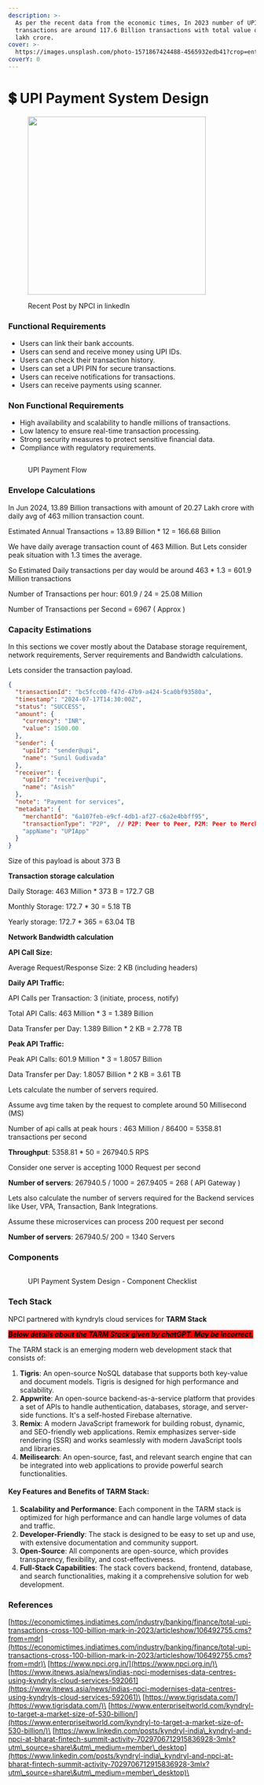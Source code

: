 ```yaml
---
description: >-
  As per the recent data from the economic times, In 2023 number of UPI
  transactions are around 117.6 Billion transactions with total value of 182
  lakh crore.
cover: >-
  https://images.unsplash.com/photo-1571867424488-4565932edb41?crop=entropy&cs=srgb&fm=jpg&ixid=M3wxOTcwMjR8MHwxfHNlYXJjaHwzfHxwYXltZW50fGVufDB8fHx8MTcyMTE2MjIwMHww&ixlib=rb-4.0.3&q=85
coverY: 0
---
```


# 💲 UPI Payment System Design



<figure><img src="../.gitbook/assets/image.png" alt="" width="362"><figcaption><p>Recent Post by NPCI in linkedIn</p></figcaption></figure>

### **Functional Requirements**

* Users can link their bank accounts.
* Users can send and receive money using UPI IDs.
* Users can check their transaction history.
* Users can set a UPI PIN for secure transactions.
* Users can receive notifications for transactions.
* Users can receive payments using scanner.

### **Non Functional Requirements**

* High availability and scalability to handle millions of transactions.
* Low latency to ensure real-time transaction processing.
* Strong security measures to protect sensitive financial data.
* Compliance with regulatory requirements.

<figure><img src="../.gitbook/assets/UPI payment flow.gif" alt=""><figcaption><p>UPI Payment Flow</p></figcaption></figure>

### Envelope Calculations

In Jun 2024, 13.89 Billion transactions with amount of 20.27 Lakh crore with daily avg of 463 million transaction count.&#x20;

Estimated Annual Transactions = 13.89 Billion \* 12 = 166.68 Billion

We have daily average transaction count of 463 Million. But Lets consider peak situation with 1.3 times the average.

So Estimated Daily transactions per day would be around 463 \* 1.3 = 601.9 Million transactions

Number of Transactions per hour: 601.9 / 24 = 25.08 Million&#x20;

Number of Transactions per Second = 6967 ( Approx )

### Capacity Estimations

In this sections we cover mostly about the Database storage requirement, network requirements, Server requirements and Bandwidth calculations.&#x20;

Lets consider the transaction payload.&#x20;

```json
{
  "transactionId": "bc5fcc00-f47d-47b9-a424-5ca0bf93580a",
  "timestamp": "2024-07-17T14:30:00Z",
  "status": "SUCCESS",
  "amount": {
    "currency": "INR",
    "value": 1500.00
  },
  "sender": {
    "upiId": "sender@upi",
    "name": "Sunil Gudivada"
  },
  "receiver": {
    "upiId": "receiver@upi",
    "name": "Asish"
  },
  "note": "Payment for services",
  "metadata": {
    "merchantId": "6a107feb-e9cf-4db1-af27-c6a2e4bbff95",
    "transactionType": "P2P",  // P2P: Peer to Peer, P2M: Peer to Merchant
    "appName": "UPIApp"
  }
}
```

Size of this payload is about 373 B



**Transaction storage calculation**

Daily Storage: 463 Million \* 373 B = 172.7 GB

Monthly Storage: 172.7 \* 30 = 5.18 TB

Yearly storage: 172.7 \* 365 = 63.04 TB



**Network Bandwidth calculation**

**API Call Size:**

Average Request/Response Size: 2 KB (including headers)



**Daily API Traffic:**

API Calls per Transaction: 3 (initiate, process, notify)

Total API Calls: 463 Million \* 3 = 1.389 Billion

Data Transfer per Day: 1.389 Billion \* 2 KB = 2.778 TB



**Peak API Traffic:**

Peak API Calls: 601.9 Million \* 3 = 1.8057 Billion

Data Transfer per Day: 1.8057 Billion \* 2 KB = 3.61 TB



Lets calculate the number of servers required.&#x20;

Assume avg time taken by the request to complete around 50 Millisecond (MS)

Number of api calls at peak hours : 463 Million / 86400 = 5358.81 transactions per second

**Throughput**: 5358.81 \* 50 = 267940.5 RPS



Consider one server is accepting 1000 Request per second

**Number of servers**:  267940.5 / 1000 = 267.9405 = 268 ( API Gateway )



Lets also calculate the number of servers required for the Backend services like User, VPA, Transaction, Bank Integrations.&#x20;

Assume these microservices can process 200 request per second

**Number of servers**:  267940.5/ 200 = 1340 Servers

### Components

<figure><img src="../.gitbook/assets/UPI Payment - System Design Component Checklist.png" alt=""><figcaption><p>UPI Payment System Design - Component Checklist</p></figcaption></figure>

### Tech Stack

NPCI partnered with kyndryls cloud services for **TARM Stack**

_<mark style="background-color:red;">**Below details about the TARM Stack given by chatGPT. May be incorrect.**</mark>_

The TARM stack is an emerging modern web development stack that consists of:

1. **Tigris**: An open-source NoSQL database that supports both key-value and document models. Tigris is designed for high performance and scalability.
2. **Appwrite**: An open-source backend-as-a-service platform that provides a set of APIs to handle authentication, databases, storage, and server-side functions. It's a self-hosted Firebase alternative.
3. **Remix**: A modern JavaScript framework for building robust, dynamic, and SEO-friendly web applications. Remix emphasizes server-side rendering (SSR) and works seamlessly with modern JavaScript tools and libraries.
4. **Meilisearch**: An open-source, fast, and relevant search engine that can be integrated into web applications to provide powerful search functionalities.

#### Key Features and Benefits of TARM Stack:

1. **Scalability and Performance**: Each component in the TARM stack is optimized for high performance and can handle large volumes of data and traffic.
2. **Developer-Friendly**: The stack is designed to be easy to set up and use, with extensive documentation and community support.
3. **Open-Source**: All components are open-source, which provides transparency, flexibility, and cost-effectiveness.
4. **Full-Stack Capabilities**: The stack covers backend, frontend, database, and search functionalities, making it a comprehensive solution for web development.

### References

[https://economictimes.indiatimes.com/industry/banking/finance/total-upi-transactions-cross-100-billion-mark-in-2023/articleshow/106492755.cms?from=mdr](https://economictimes.indiatimes.com/industry/banking/finance/total-upi-transactions-cross-100-billion-mark-in-2023/articleshow/106492755.cms?from=mdr)\
[https://www.npci.org.in/](https://www.npci.org.in/)\
[https://www.itnews.asia/news/indias-npci-modernises-data-centres-using-kyndryls-cloud-services-592061](https://www.itnews.asia/news/indias-npci-modernises-data-centres-using-kyndryls-cloud-services-592061)\
[https://www.tigrisdata.com/](https://www.tigrisdata.com/)\
[https://www.enterpriseitworld.com/kyndryl-to-target-a-market-size-of-530-billion/](https://www.enterpriseitworld.com/kyndryl-to-target-a-market-size-of-530-billion/)\
[https://www.linkedin.com/posts/kyndryl-india\_kyndryl-and-npci-at-bharat-fintech-summit-activity-7029706712915836928-3mIx?utm\_source=share\&utm\_medium=member\_desktop](https://www.linkedin.com/posts/kyndryl-india\_kyndryl-and-npci-at-bharat-fintech-summit-activity-7029706712915836928-3mIx?utm\_source=share\&utm\_medium=member\_desktop)\
